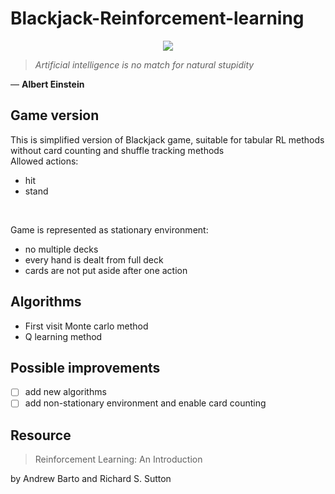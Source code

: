 # Blackjack-Reinforcement-learning

<p align="center">
  <img src="https://www.kindpng.com/picc/m/57-570396_blackjack-karte-png-transparent-png.png">
</p>

> *Artificial intelligence is no match for natural stupidity* <br>

― **Albert Einstein**

## Game version
This is simplified version of Blackjack game, suitable for tabular RL methods without card counting and shuffle tracking methods <br>
Allowed actions:
- hit
- stand
<br>

Game is represented as stationary environment:
- no multiple decks
- every hand is dealt from full deck
- cards are not put aside after one action

## Algorithms

- First visit Monte carlo method
- Q learning method

## Possible improvements
- [ ] add new algorithms
- [ ] add non-stationary environment and enable card counting

## Resource
> Reinforcement Learning: An Introduction

by Andrew Barto and Richard S. Sutton
